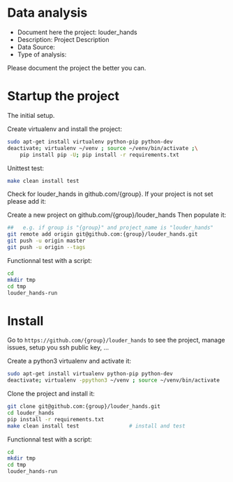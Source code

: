 # Data analysis
- Document here the project: louder_hands
- Description: Project Description
- Data Source:
- Type of analysis:

Please document the project the better you can.

# Startup the project

The initial setup.

Create virtualenv and install the project:
```bash
sudo apt-get install virtualenv python-pip python-dev
deactivate; virtualenv ~/venv ; source ~/venv/bin/activate ;\
    pip install pip -U; pip install -r requirements.txt
```

Unittest test:
```bash
make clean install test
```

Check for louder_hands in github.com/{group}. If your project is not set please add it:

Create a new project on github.com/{group}/louder_hands
Then populate it:

```bash
##   e.g. if group is "{group}" and project_name is "louder_hands"
git remote add origin git@github.com:{group}/louder_hands.git
git push -u origin master
git push -u origin --tags
```

Functionnal test with a script:

```bash
cd
mkdir tmp
cd tmp
louder_hands-run
```

# Install

Go to `https://github.com/{group}/louder_hands` to see the project, manage issues,
setup you ssh public key, ...

Create a python3 virtualenv and activate it:

```bash
sudo apt-get install virtualenv python-pip python-dev
deactivate; virtualenv -ppython3 ~/venv ; source ~/venv/bin/activate
```

Clone the project and install it:

```bash
git clone git@github.com:{group}/louder_hands.git
cd louder_hands
pip install -r requirements.txt
make clean install test                # install and test
```
Functionnal test with a script:

```bash
cd
mkdir tmp
cd tmp
louder_hands-run
```
